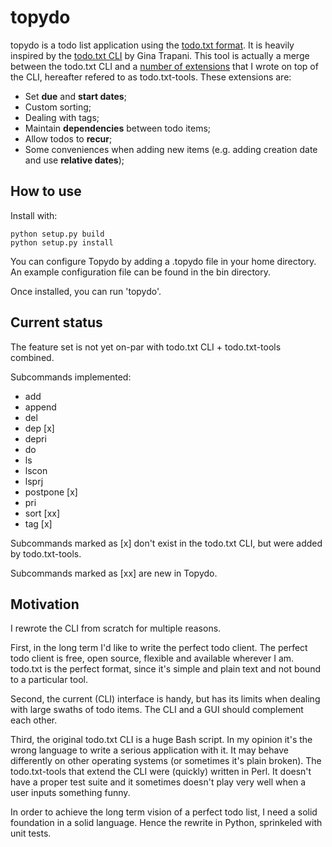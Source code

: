 topydo
======

topydo is a todo list application using the [todo.txt format][1]. It is heavily
inspired by the [todo.txt CLI][1] by Gina Trapani. This tool is actually a
merge between the todo.txt CLI and a [number of extensions][3] that I wrote
on top of the CLI, hereafter refered to as todo.txt-tools. These extensions
are:

* Set **due** and **start dates**;
* Custom sorting;
* Dealing with tags;
* Maintain **dependencies** between todo items;
* Allow todos to **recur**;
* Some conveniences when adding new items (e.g. adding creation date and use
  **relative dates**);

How to use
----------

Install with:

    python setup.py build
    python setup.py install

You can configure Topydo by adding a .topydo file in your home directory. An
example configuration file can be found in the bin directory.

Once installed, you can run 'topydo'.

Current status
--------------

The feature set is not yet on-par with todo.txt CLI + todo.txt-tools combined.

Subcommands implemented:

* add
* append
* del
* dep [x]
* depri
* do
* ls
* lscon
* lsprj
* postpone [x]
* pri
* sort [xx]
* tag [x]

Subcommands marked as [x] don't exist in the todo.txt CLI, but were added by
todo.txt-tools.

Subcommands marked as [xx] are new in Topydo.

Motivation
----------

I rewrote the CLI from scratch for multiple reasons.

First, in the long term I'd like to write the perfect todo client. The perfect
todo client is free, open source, flexible and available wherever I am.
todo.txt is the perfect format, since it's simple and plain text and not bound
to a particular tool.

Second, the current (CLI) interface is handy, but has its limits when dealing
with large swaths of todo items. The CLI and a GUI should complement each
other.

Third, the original todo.txt CLI is a huge Bash script. In my opinion it's the
wrong language to write a serious application with it. It may behave
differently on other operating systems (or sometimes it's plain broken). The
todo.txt-tools that extend the CLI were (quickly) written in Perl. It doesn't
have a proper test suite and it sometimes doesn't play very well when a user
inputs something funny.

In order to achieve the long term vision of a perfect todo list, I need a solid
foundation in a solid language. Hence the rewrite in Python, sprinkeled with
unit tests.



[1]: https://github.com/ginatrapani/todo.txt-cli/wiki/The-Todo.txt-Format
[2]: https://github.com/ginatrapani/todo.txt-cli
[3]: https://github.com/bram85/todo.txt-tools
